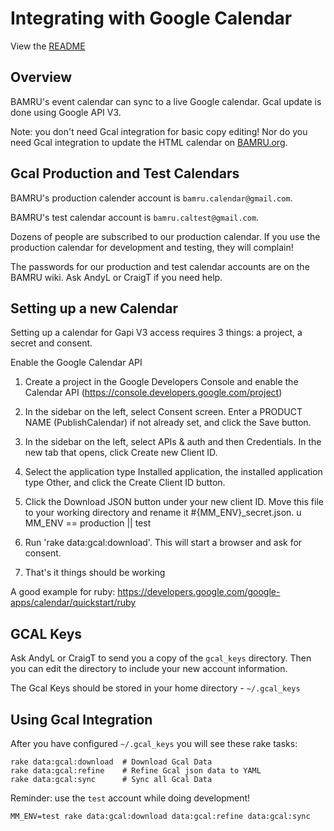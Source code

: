 # Integrating with Google Calendar

View the [README](../README.md)

## Overview

BAMRU's event calendar can sync to a live Google calendar.  Gcal update is done
using Google API V3.

Note: you don't need Gcal integration for basic copy editing!  Nor do you need
Gcal integration to update the HTML calendar on
[BAMRU.org](http://bamru.org/calendar).

## Gcal Production and Test Calendars

BAMRU's production calender account is `bamru.calendar@gmail.com`.

BAMRU's test calendar account is `bamru.caltest@gmail.com`.

Dozens of people are subscribed to our production calendar.  If you use the
production calendar for development and testing, they will complain!

The passwords for our production and test calendar accounts are on the BAMRU
wiki.  Ask AndyL or CraigT if you need help.

## Setting up a new Calendar

Setting up a calendar for Gapi V3 access requires 3 things: a project, a secret
and consent.

Enable the Google Calendar API

1) Create a project in the Google Developers Console and enable the Calendar API
(https://console.developers.google.com/project)

2) In the sidebar on the left, select Consent screen. Enter a PRODUCT NAME
(PublishCalendar) if not already set, and click the Save button.

3) In the sidebar on the left, select APIs & auth and then Credentials. In the
new tab that opens, click Create new Client ID.

4) Select the application type Installed application, the installed application
type Other, and click the Create Client ID button.

5) Click the Download JSON button under your new client ID. Move this file to
your working directory and rename it #{MM_ENV}_secret.json.  u
MM_ENV == production || test

6) Run 'rake data:gcal:download'.  This will start a browser and ask for
consent.

7) That's it things should be working

A good example for ruby:
https://developers.google.com/google-apps/calendar/quickstart/ruby

## GCAL Keys

Ask AndyL or CraigT to send you a copy of the `gcal_keys` directory.  Then you can edit
the directory to include your new account information.

The Gcal Keys should be stored in your home directory - `~/.gcal_keys`

## Using Gcal Integration

After you have configured `~/.gcal_keys` you will see these rake tasks:

    rake data:gcal:download  # Download Gcal Data
    rake data:gcal:refine    # Refine Gcal json data to YAML
    rake data:gcal:sync      # Sync all Gcal Data

Reminder: use the `test` account while doing development!

    MM_ENV=test rake data:gcal:download data:gcal:refine data:gcal:sync
